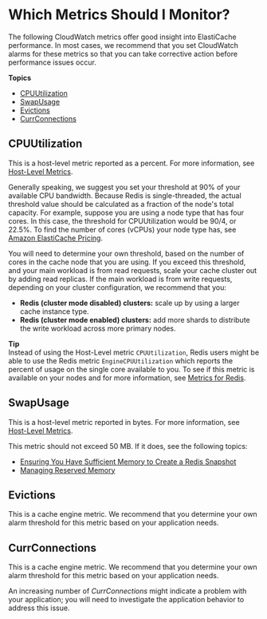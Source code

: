 # Which Metrics Should I Monitor?<a name="CacheMetrics.WhichShouldIMonitor"></a>

The following CloudWatch metrics offer good insight into ElastiCache performance\. In most cases, we recommend that you set CloudWatch alarms for these metrics so that you can take corrective action before performance issues occur\.

**Topics**
+ [CPUUtilization](#metrics-cpu-utilization)
+ [SwapUsage](#metrics-swap-usage)
+ [Evictions](#metrics-evictions)
+ [CurrConnections](#metrics-curr-connections)

## CPUUtilization<a name="metrics-cpu-utilization"></a>

This is a host\-level metric reported as a percent\. For more information, see [Host\-Level Metrics](CacheMetrics.HostLevel.md)\.

Generally speaking, we suggest you set your threshold at 90% of your available CPU bandwidth\. Because Redis is single\-threaded, the actual threshold value should be calculated as a fraction of the node's total capacity\. For example, suppose you are using a node type that has four cores\. In this case, the threshold for CPUUtilization would be 90/4, or 22\.5%\. To find the number of cores \(vCPUs\) your node type has, see [Amazon ElastiCache Pricing](https://aws.amazon.com/elasticache/pricing/?p=ps)\.

You will need to determine your own threshold, based on the number of cores in the cache node that you are using\. If you exceed this threshold, and your main workload is from read requests, scale your cache cluster out by adding read replicas\. If the main workload is from write requests, depending on your cluster configuration, we recommend that you:
+ **Redis \(cluster mode disabled\) clusters:** scale up by using a larger cache instance type\.
+ **Redis \(cluster mode enabled\) clusters:** add more shards to distribute the write workload across more primary nodes\.

**Tip**  
Instead of using the Host\-Level metric `CPUUtilization`, Redis users might be able to use the Redis metric `EngineCPUUtilization` which reports the percent of usage on the single core available to you\. To see if this metric is available on your nodes and for more information, see [Metrics for Redis](https://docs.aws.amazon.com/AmazonCloudWatch/latest/monitoring/CacheMetrics.Redis.html)\.

## SwapUsage<a name="metrics-swap-usage"></a>

This is a host\-level metric reported in bytes\. For more information, see [Host\-Level Metrics](CacheMetrics.HostLevel.md)\.

This metric should not exceed 50 MB\. If it does, see the following topics:
+ [Ensuring You Have Sufficient Memory to Create a Redis Snapshot](BestPractices.BGSAVE.md)
+ [Managing Reserved Memory](redis-memory-management.md)

## Evictions<a name="metrics-evictions"></a>

This is a cache engine metric\. We recommend that you determine your own alarm threshold for this metric based on your application needs\.

## CurrConnections<a name="metrics-curr-connections"></a>

This is a cache engine metric\. We recommend that you determine your own alarm threshold for this metric based on your application needs\.

An increasing number of *CurrConnections* might indicate a problem with your application; you will need to investigate the application behavior to address this issue\.